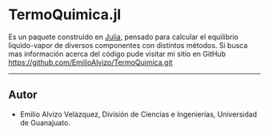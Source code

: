 # TermoQuimica.jl
Es un paquete construido en [Julia](http://julialang.org), pensado para calcular el equilibrio liquido-vapor de diversos componentes con distintos métodos. Si busca mas información acerca del código pude visitar mi sitio en GitHub https://github.com/EmilioAlvizo/TermoQuimica.git

---
## Autor
* Emilio Alvizo Velázquez, División de Ciencias e Ingenierías, Universidad de Guanajuato.
